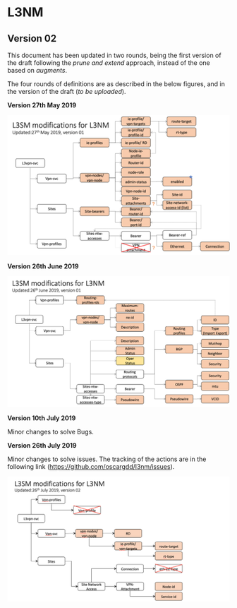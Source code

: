 # L3NM
## Version 02

This document has been updated in two rounds, being the first version of the draft following the _prune and extend_ approach, instead of the one based on _augments_.

The four rounds of definitions are as described in the below figures, and in the version of the draft (_to be uploaded_).

__Version 27th May 2019__

![alt text](extensions270519.png "Logo Title Text 1")


__Version 26th June 2019__

![alt text](extensions260619.png "Logo Title Text 1")

__Version 10th July 2019__

Minor changes to solve Bugs.

__Version 26th July 2019__

Minor changes to solve issues. The tracking of the actions are in the following link (https://github.com/oscargdd/l3nm/issues).

![alt text](extensions260719.png "Logo Title Text 1")

